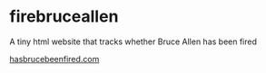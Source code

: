 # firebruceallen
A tiny html website that tracks whether Bruce Allen has been fired

[hasbrucebeenfired.com](https://hasbrucebeenfired.com)

